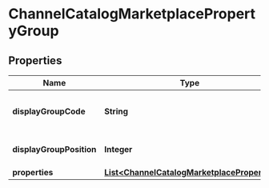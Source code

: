 
# ChannelCatalogMarketplacePropertyGroup

## Properties
Name | Type | Description | Notes
------------ | ------------- | ------------- | -------------
**displayGroupCode** | **String** | Indicate the code identifier of the group | 
**displayGroupPosition** | **Integer** | Indicate the position of the group | 
**properties** | [**List&lt;ChannelCatalogMarketplaceProperty&gt;**](ChannelCatalogMarketplaceProperty.md) |  | 



